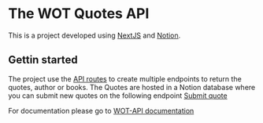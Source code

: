 # The WOT Quotes API

This is a project developed using [NextJS](https://nextjs.org/docs) and [Notion](https://www.notion.so/).

## Gettin started

The project use the [API routes](https://nextjs.org/docs/api-routes/introduction) to create multiple endpoints to return the quotes, author or books. The Quotes are hosted in a Notion database where you can submit new quotes on the following endpoint [Submit quote]()

For documentation please go to [WOT-API documentation]()


